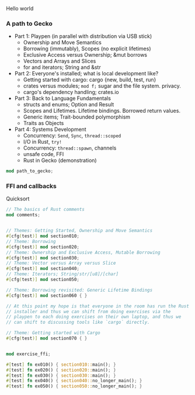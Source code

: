 Hello world

### A path to Gecko

* Part 1: Playpen (in parallel with distribution via USB stick)
  * Ownership and Move Semantics
  * Borrowing (immutably), Scopes (no explicit lifetimes)
  * Exclusive Access versus Ownership; &mut borrows
  * Vectors and Arrays and Slices
  * for and iterators; String and &str
* Part 2: Everyone's installed; what is local development like?
  * Getting started with cargo: cargo {new, build, test, run}
  * crates versus modules; `mod f;` sugar and the file system. privacy.
  * cargo's dependency handling; crates.io
* Part 3: Back to Language Fundamentals
  * structs and enums; Option and Result
  * Scopes and Lifetimes. Lifetime bindings. Borrowed return values.
  * Generic items; Trait-bounded polymorphism
  * Traits as Objects
* Part 4: Systems Development
  * Concurrency: `Send`, `Sync`, `thread::scoped`
  * I/O in Rust, `try!`
  * Concurrency: `thread::spawn`, channels
  * unsafe code, FFI
  * Rust in Gecko (demonstration)

```rust
mod path_to_gecko;
```

### FFI and callbacks

Quicksort

```rust
// The basics of Rust comments
mod comments;


// Themes: Getting Started, Ownership and Move Semantics
#[cfg(test)] mod section010;
// Theme: Borrowing
#[cfg(test)] mod section020;
// Theme: Ownership and Exclusive Access, Mutable Borrowing
#[cfg(test)] mod section030;
// Theme: Vector versus Array versus Slice
#[cfg(test)] mod section040;
// Theme: Iterators; String/str/[u8]/[char]
#[cfg(test)] mod section050;

// Theme: Borrowing revisited: Generic Lifetime Bindings
#[cfg(test)] mod section060 { }

// At this point my hope is that everyone in the room has run the Rust
// installer and thus we can shift from doing exercises via the
// playpen to each doing exercises on their own laptop, and thus we
// can shift to discussing tools like `cargo` directly.

// Theme: Getting started with Cargo
#[cfg(test)] mod section070 { }


mod exercise_ffi;

#[test] fn ex010() { section010::main(); }
#[test] fn ex020() { section020::main(); }
#[test] fn ex030() { section030::main(); }
#[test] fn ex040() { section040::no_longer_main(); }
#[test] fn ex050() { section050::no_longer_main(); }
```
